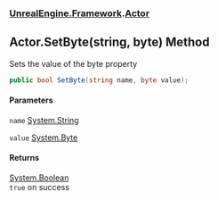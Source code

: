 ### [UnrealEngine.Framework](./UnrealEngine-Framework.md 'UnrealEngine.Framework').[Actor](./Actor.md 'UnrealEngine.Framework.Actor')
## Actor.SetByte(string, byte) Method
Sets the value of the byte property  
```csharp
public bool SetByte(string name, byte value);
```
#### Parameters
<a name='UnrealEngine-Framework-Actor-SetByte(string_byte)-name'></a>
`name` [System.String](https://docs.microsoft.com/en-us/dotnet/api/System.String 'System.String')  
  
<a name='UnrealEngine-Framework-Actor-SetByte(string_byte)-value'></a>
`value` [System.Byte](https://docs.microsoft.com/en-us/dotnet/api/System.Byte 'System.Byte')  
  
#### Returns
[System.Boolean](https://docs.microsoft.com/en-us/dotnet/api/System.Boolean 'System.Boolean')  
`true` on success  
